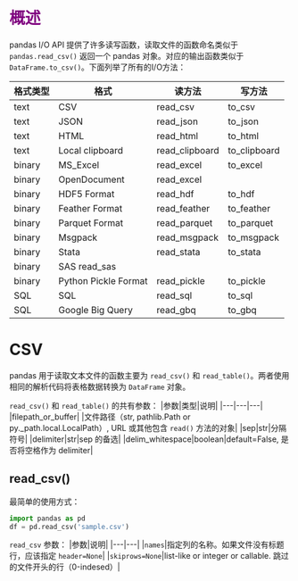 
# <font color="purple">概述</font>
pandas I/O API 提供了许多读写函数，读取文件的函数命名类似于`pandas.read_csv()` 返回一个 pandas 对象。对应的输出函数类似于 `DataFrame.to_csv()`。下面列举了所有的I/O方法：

|格式类型|格式|读方法|写方法|
|---|---|---|---|
|text|CSV|read_csv|to_csv|
|text|JSON|read_json|to_json|
|text|HTML|read_html|to_html|
|text|Local clipboard|read_clipboard|to_clipboard|
|binary|MS_Excel|read_excel|to_excel|
|binary|OpenDocument|read_excel|	 |
|binary|HDF5 Format|read_hdf|to_hdf|
|binary|Feather Format|read_feather|to_feather|
|binary|Parquet Format|read_parquet|to_parquet|
|binary|Msgpack	|read_msgpack|to_msgpack|
|binary|Stata	|read_stata|to_stata|
|binary|SAS	read_sas||	 |
|binary|Python Pickle Format|read_pickle|to_pickle|
|SQL|SQL|read_sql	|to_sql|
|SQL|Google Big Query	|read_gbq|to_gbq|

# CSV

pandas 用于读取文本文件的函数主要为 `read_csv()` 和 `read_table()`。两者使用相同的解析代码将表格数据转换为 `DataFrame` 对象。

`read_csv()` 和 `read_table()` 的共有参数：
|参数|类型|说明|
|---|---|---|
|filepath_or_buffer|	|文件路径（str, pathlib.Path or py._path.local.LocalPath）, URL 或其他包含 `read()` 方法的对象|
|sep|str|分隔符号|
|delimiter|str|sep 的备选|
|delim_whitespace|boolean|default=False, 是否将空格作为 delimiter|

## read_csv()
最简单的使用方式：
```py
import pandas as pd
df = pd.read_csv('sample.csv')
```
`read_csv` 参数：
|参数|说明|
|---|---|
|`names`|指定列的名称。如果文件没有标题行，应该指定 `header=None`|
|`skiprows=None`|list-like or integer or callable. 跳过的文件开头的行（0-indesed）|